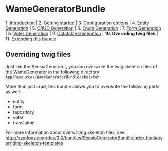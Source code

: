 WameGeneratorBundle
=====================

1\.  [Introduction](1_introduction.md#wamegeneratorbundle)
| 2.  [Getting started](2_getting_started.md#wamegeneratorbundle)
| 3.  [Configuration options](3_configuration.md#wamegeneratorbundle)
| 4.  [Entity Generation](4_entity_generation.md#wamegeneratorbundle)
| 5.  [CRUD Generation](5_crud_generation.md#wamegeneratorbundle)
| 6.  [Enum Generation](6_enum_generation.md#wamegeneratorbundle)
| 7.  [Form Generation](7_form_generation.md#wamegeneratorbundle)
| 8.  [Voter Generation](8_voter_generation.md#wamegeneratorbundle)
| 9.  [Datatable Generation](9_datatable_generation.md#wamegeneratorbundle)
| **10. Overriding twig files**
| 11. [Extending this bundle](11_extending_bundle.md#wamegeneratorbundle)


## Overriding twig files

Just like the SensioGenerator, you can overwrite the twig skeleton files of the WameGenerator
in the following directory:
`App/Resources/WameGeneratorBundle/skeleton`

More than just crud, this bundle allows you to overwrite the following parts as well:
- entity
- form
- repository
- voter
- translation

For more information about overwriting skeleton files, see: http://symfony.com/doc/3.0/bundles/SensioGeneratorBundle/index.html#overriding-skeleton-templates
